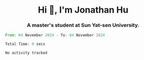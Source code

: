 <h1 align="center">Hi 👋, I'm Jonathan Hu</h1>
<h3 align="center">A master's student at Sun Yat-sen University.</h3>

<!--START_SECTION:waka-->

```rust
From: 04 November 2024 - To: 04 November 2024

Total Time: 0 secs

No activity tracked
```

<!--END_SECTION:waka-->
